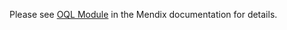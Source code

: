 Please see [OQL Module](https://docs.mendix.com/appstore/modules/oql-module) in the Mendix documentation for details.
